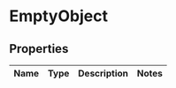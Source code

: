 
# EmptyObject

## Properties
Name | Type | Description | Notes
------------ | ------------- | ------------- | -------------



